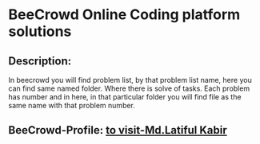 # BeeCrowd Online Coding platform solutions

## Description:
In beecrowd you will find problem list, by that problem list name, here you can find same named folder. Where there is solve of tasks. Each problem has number and in here, in that particular folder you will find file as the same name with that problem number.

## BeeCrowd-Profile: [to visit-Md.Latiful Kabir](https://judge.beecrowd.com/en/profile/208241)